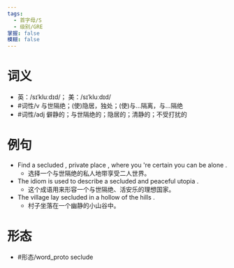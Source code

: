 ```yaml
---
tags:
  - 首字母/S
  - 级别/GRE
掌握: false
模糊: false
---
```

# 词义
- 英：/sɪˈkluːdɪd/； 美：/sɪˈkluːdɪd/
- #词性/v  与世隔绝；(使)隐居，独处；(使)与…隔离，与…隔绝
- #词性/adj  僻静的；与世隔绝的；隐居的；清静的；不受打扰的
# 例句
- Find a secluded , private place , where you 're certain you can be alone .
	- 选择一个与世隔绝的私人地带享受二人世界。
- The idiom is used to describe a secluded and peaceful utopia .
	- 这个成语用来形容一个与世隔绝、活安乐的理想国家。
- The village lay secluded in a hollow of the hills .
	- 村子坐落在一个幽静的小山谷中。
# 形态
- #形态/word_proto seclude
